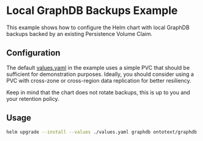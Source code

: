 # Local GraphDB Backups Example

This example shows how to configure the Helm chart with local GraphDB backups backed by an existing Persistence Volume Claim.

## Configuration

The default [values.yaml](values.yaml) in the example uses a simple PVC that should be sufficient for demonstration purposes.
Ideally, you should consider using a PVC with cross-zone or cross-region data replication for better resiliency.

Keep in mind that the chart does not rotate backups, this is up to you and your retention policy.

## Usage

```bash
helm upgrade --install --values ./values.yaml graphdb ontotext/graphdb
```
